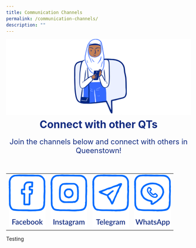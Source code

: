 ```yaml
---
title: Communication Channels
permalink: /communication-channels/
description: ""
---
```

![](/images/CONNECT%20WITH%20US/connect-with-us.png)

<h1 style="text-align:center;color:#102A80;margin-top:-8px">Connect with other QTs</h1>
<p style="text-align:center;font-size:20px;color:#102A80;margin-top:16px">Join the channels below and connect with others in Queenstown!</p>

<div class="social-media-container-website">
	<table>
	<tbody><tr>
		<td>
			<a href="https://www.facebook.com/queenstowncc" target="blank" rel="noopener noreferrer">
							<img class="social-media-button" src="/images/CONNECT%20WITH%20US/facebook-button.png">
			</a>
		</td>
		<td>
			<a href="https://www.instagram.com/queenstownsg" target="blank" rel="noopener noreferrer">
							<img class="social-media-button" src="/images/CONNECT%20WITH%20US/instagram-button.png">
			</a>
		</td>
		<td>
			<a href="https://t.me/queenstownsg" target="blank" rel="noopener noreferrer">
							<img class="social-media-button" src="/images/CONNECT%20WITH%20US/telegram-button.png">
			</a>
		</td>
		<td>
			<a href="https://www.whatsapp.com/channel/0029Va4jWx9AjPXJ6xYI0K0r" target="blank" rel="noopener noreferrer">
							<img class="social-media-button" src="/images/CONNECT%20WITH%20US/whatsapp-button.png">
			</a>
		</td>
	</tr>	
	</tbody></table>
</div>

<div class="social-media-container-mobile">
	<table>
	<tbody><tr>
		<td style="border:0;padding-top:10px;">
			<a href="https://www.facebook.com/queenstowncc" target="blank" rel="noopener noreferrer">
							<img class="social-media-button" src="/images/CONNECT%20WITH%20US/facebook-button.png">
			</a>
		</td>
		<td style="border:0;padding-top:10px;">
			<a href="https://www.instagram.com/queenstownsg" target="blank" rel="noopener noreferrer">
							<img class="social-media-button" src="/images/CONNECT%20WITH%20US/instagram-button.png">
			</a>
		</td>
	</tr>
	<tr>
		<td style="padding-top:80px">
			<a href="https://t.me/queenstownsg" target="blank" rel="noopener noreferrer">
							<img class="social-media-button" src="/images/CONNECT%20WITH%20US/telegram-button.png">
			</a>
		</td>
		<td style="padding-top:80px">
			<a href="https://www.whatsapp.com/channel/0029Va4jWx9AjPXJ6xYI0K0r" target="blank" rel="noopener noreferrer">
							<img class="social-media-button" src="/images/CONNECT%20WITH%20US/whatsapp-button.png">
			</a>
		</td>
	</tr>	
	</tbody></table>
</div>

<div>
	<p>Testing</p>
</div>

<style>
.social-media-button {
	max-width:100px;
	max-height:144px;
}
	
.social-media-container-mobile {
	visibility: hidden;
	margin-top: -100px;
	display: none;
	
	@media only screen and (max-width: 768px) {
		visibility: visible;
		display: block;
		margin-top: -130px;
	}
	
	@media only screen and (max-width: 425px) {
		visibility: visible;
		display: block;	
		margin-top: -100px;
	}
	
	@media only screen and (max-width: 320px) {
		visibility: visible;
		display: block;	
		margin-top: -60px;
	}
}
	
.social-media-container-website {
	visibility: hidden;
	display: none;
	padding-top: 16px;
	
	@media only screen and (min-width: 769px) {
		visibility: visible;
		display: block;	
	}
}
</style>